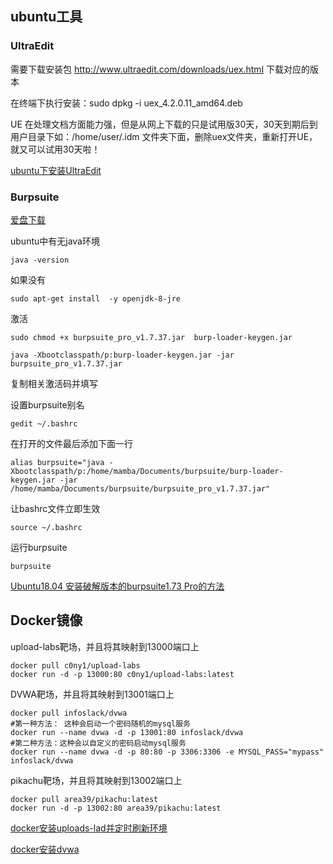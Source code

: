 
## ubuntu工具

### UltraEdit

需要下载安装包 http://www.ultraedit.com/downloads/uex.html 下载对应的版本

在终端下执行安装：sudo dpkg -i uex_4.2.0.11_amd64.deb

UE 在处理文档方面能力强，但是从网上下载的只是试用版30天，30天到期后到用户目录下如：/home/user/.idm 文件夹下面，删除uex文件夹，重新打开UE，就又可以试用30天啦！ 

[ubuntu下安装UltraEdit](https://www.cnblogs.com/caidi/p/4065678.html)

### Burpsuite

[爱盘下载](https://down.52pojie.cn/Tools/Network_Analyzer/Burp_Suite_Pro_v1.7.37_Loader_Keygen.zip)

ubuntu中有无java环境 

    java -version

如果没有 

    sudo apt-get install  -y openjdk-8-jre 

激活

    sudo chmod +x burpsuite_pro_v1.7.37.jar  burp-loader-keygen.jar 

    java -Xbootclasspath/p:burp-loader-keygen.jar -jar burpsuite_pro_v1.7.37.jar

复制相关激活码并填写

设置burpsuite别名

    gedit ~/.bashrc

在打开的文件最后添加下面一行

    alias burpsuite="java -Xbootclasspath/p:/home/mamba/Documents/burpsuite/burp-loader-keygen.jar -jar /home/mamba/Documents/burpsuite/burpsuite_pro_v1.7.37.jar"

让bashrc文件立即生效

    source ~/.bashrc

运行burpsuite

    burpsuite

[Ubuntu18.04 安装破解版本的burpsuite1.73 Pro的方法](https://blog.csdn.net/qq_34626094/article/details/113115707)

## Docker镜像

upload-labs靶场，并且将其映射到13000端口上

    docker pull c0ny1/upload-labs
    docker run -d -p 13000:80 c0ny1/upload-labs:latest

DVWA靶场，并且将其映射到13001端口上

    docker pull infoslack/dvwa
    #第一种方法： 这种会启动一个密码随机的mysql服务
    docker run --name dvwa -d -p 13001:80 infoslack/dvwa 
    #第二种方法：这种会以自定义的密码启动mysql服务
    docker run --name dvwa -d -p 80:80 -p 3306:3306 -e MYSQL_PASS="mypass" infoslack/dvwa

pikachu靶场，并且将其映射到13002端口上

    docker pull area39/pikachu:latest
    docker run -d -p 13002:80 area39/pikachu:latest

[docker安装uploads-lad并定时刷新环境](https://blog.csdn.net/qq_19309473/article/details/107202812)

[docker安装dvwa](https://blog.csdn.net/qq_19309473/article/details/107202812)

